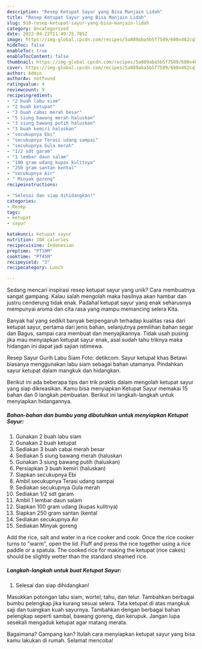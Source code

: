 ```yaml
---
description: "Resep Ketupat Sayur yang Bisa Manjain Lidah"
title: "Resep Ketupat Sayur yang Bisa Manjain Lidah"
slug: 910-resep-ketupat-sayur-yang-bisa-manjain-lidah
category: Uncategorized
date: 2022-04-22T11:49:25.785Z
image: https://img-global.cpcdn.com/recipes/5a889aba5b5f7589/680x482cq70/ketupat-sayur-foto-resep-utama.jpg
hideToc: false
enableToc: true
enableTocContent: false
thumbnail: https://img-global.cpcdn.com/recipes/5a889aba5b5f7589/680x482cq70/ketupat-sayur-foto-resep-utama.jpg
cover: https://img-global.cpcdn.com/recipes/5a889aba5b5f7589/680x482cq70/ketupat-sayur-foto-resep-utama.jpg
author: Admin
authorAv: notfound
ratingvalue: 4
reviewcount: 9
recipeingredient:
- "2 buah labu siam"
- "2 buah ketupat"
- "3 buah cabai merah besar"
- "5 siung bawang merah haluskan"
- "3 siung bawang putih haluskan"
- "3 buah kemiri haluskan"
- "secukupnya Ebi"
- "secukupnya Terasi udang sampai"
- "secukupnya Gula merah"
- "1/2 sdt garam"
- "1 lembar daun salam"
- "100 gram udang kupas kulitnya"
- "250 gram santan kental"
- "secukupnya Air"
- " Minyak goreng"
recipeinstructions:

- "Selesai dan siap dihidangkan!"
categories:
- Resep
tags:
- ketupat
- sayur

katakunci: ketupat sayur 
nutrition: 108 calories
recipecuisine: Indonesian
preptime: "PT10M"
cooktime: "PT45M"
recipeyield: "3"
recipecategory: Lunch

---
```





Sedang mencari inspirasi resep ketupat sayur yang unik? Cara membuatnya sangat gampang. Kalau salah mengolah maka hasilnya akan hambar dan justru cenderung tidak enak. Padahal ketupat sayur yang enak seharusnya mempunyai aroma dan cita rasa yang mampu memancing selera Kita.





Banyak hal yang sedikit banyak berpengaruh terhadap kualitas rasa dari ketupat sayur, pertama dari jenis bahan, selanjutnya pemilihan bahan segar dan Bagus, sampai cara membuat dan menyajikannya. Tidak usah pusing jika mau menyiapkan ketupat sayur enak,      asal sudah tahu triknya maka hidangan ini dapat jadi sajian istimewa.














Resep Sayur Gurih Labu Siam Foto: detikcom. Sayur ketupat khas Betawi biasanya menggunakan labu siam sebagai bahan utamanya. Pindahkan sayur ketupat dalam mangkuk dan hidangkan.






Berikut ini ada beberapa tips dan trik praktis dalam mengolah ketupat sayur yang siap dikreasikan. Kamu bisa menyiapkan Ketupat Sayur memakai 15 bahan dan 0 langkah pembuatan. Berikut ini langkah-langkah untuk menyiapkan hidangannya.

<!--inarticleads1-->

##### Bahan-bahan dan bumbu yang dibutuhkan untuk menyiapkan Ketupat Sayur:

1. Gunakan 2 buah labu siam
1. Gunakan 2 buah ketupat
1. Sediakan 3 buah cabai merah besar
1. Sediakan 5 siung bawang merah (haluskan
1. Gunakan 3 siung bawang putih (haluskan)
1. Persiapkan 3 buah kemiri (haluskan)
1. Siapkan secukupnya Ebi
1. Ambil secukupnya Terasi udang sampai
1. Sediakan secukupnya Gula merah
1. Sediakan 1/2 sdt garam
1. Ambil 1 lembar daun salam
1. Siapkan 100 gram udang (kupas kulitnya)
1. Siapkan 250 gram santan (kental
1. Sediakan secukupnya Air
1. Sediakan  Minyak goreng


Add the rice, salt and water in a rice cooker and cook. Once the rice cooker turns to &#34;warm&#34;, open the lid. Fluff and press the rice together using a rice paddle or a spatula. The cooked rice for making the ketupat (rice cakes) should be slightly wetter than the standard steamed rice. 

<!--inarticleads2-->

##### Langkah-langkah untuk buat Ketupat Sayur:


1. Selesai dan siap dihidangkan!

Masukkan potongan labu siam, wortel, tahu, dan telur. Tambahkan berbagai bumbu pelengkap jika kurang sesuai selera. Tata ketupat di atas mangkuk saji dan tuangkan kuah sayurnya. Tambahkan dengan berbagai bahan pelengkap seperti sambal, bawang goreng, dan kerupuk. Jangan lupa sesekali mengaduk ketupat agar matang merata. 

Bagaimana? Gampang kan? Itulah cara menyiapkan ketupat sayur yang bisa kamu lakukan di rumah. Selamat mencoba!
